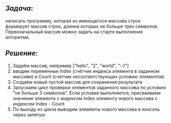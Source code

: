 ## *Задача*:
написать программу, которая из имеющегося массива строк формирует массив строк, длинна которых не больше трех символов. Первоначальный массив можно задать на старте выполнения алгоритма.

## *Решение:*
1. Задаём массив, например ["hello", "2", "world", ":-)"]
2. вводим переменные Index (счётчик индекса элемента в заданном массиве) и Count (счетчик несоответствующих условию элементов)
3. Создаём новый пустой массив для сохранения результата
4. Запускаем цикл проверки элементов заданного массива по условию "не больше 3 символов". Если условие выполняется, присваиваем значение элемента с индексом Index элементу нового массива с индексом Index - Count
5. По выходу из цикла выводим элементы нового массива в консоль через запятую